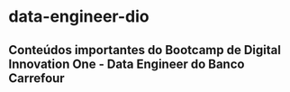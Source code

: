 # data-engineer-dio

## Conteúdos importantes do Bootcamp de Digital Innovation One - Data Engineer do Banco Carrefour
